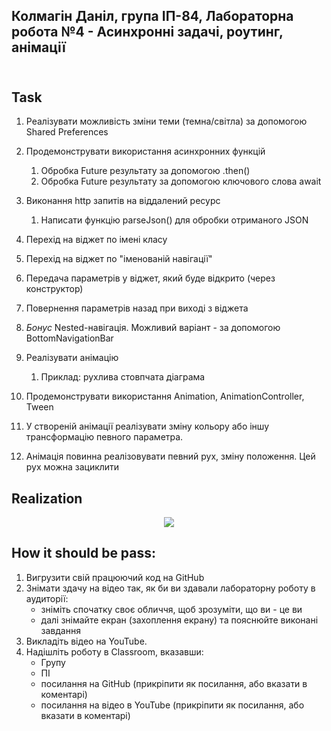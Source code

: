 ## Колмагін Даніл, група ІП-84, Лабораторна робота №4 - Асинхронні задачі, роутинг, анімації<br/><br/>

## Task

1) Реалізувати можливість зміни теми (темна/світла) за допомогою Shared Preferences
2) Продемонструвати використання асинхронних функцій
    1) Обробка Future результату за допомогою .then()
    2) Обробка Future результату за допомогою ключового слова await
3) Виконання http запитів на віддалений ресурс
    1) Написати функцію parseJson() для обробки отриманого JSON

4) Перехід на віджет по імені класу
5) Перехід на віджет по "іменованій навігації"
6) Передача параметрів у віджет, який буде відкрито (через конструктор)
7) Повернення параметрів назад при виході з віджета
8) *Бонус* Nested-навігація. Можливий варіант - за допомогою BottomNavigationBar

9) Реалізувати анімацію
    1) Приклад: рухлива стовпчата діаграма
10) Продемонструвати використання Animation, AnimationController, Tween
11) У створеній анімації реалізувати зміну кольору або іншу трансформацію певного параметра.
12) Анімація повинна реалізовувати певний рух, зміну положення. Цей рух можна зациклити

## Realization
<p style="display:block;text-align:center">
    <img src="https://user-images.githubusercontent.com/43148295/115681117-e3da8600-a35c-11eb-8649-b5c4d639f6d5.gif"/>
</p>

## How it should be pass:

1. Вигрузити свій працюючий код на GitHub
2. Знімати здачу на відео так, як би ви здавали лабораторну роботу в аудиторії:
    - зніміть спочатку своє обличчя, щоб зрозуміти, що ви - це ви
    - далі знімайте екран (захоплення екрану) та пояснюйте виконані завдання
3. Викладіть відео на YouTube.
4. Надішліть роботу в Classroom, вказавши:
    - Групу
    - ПІ
    - посилання на  GitHub (прикріпити як посилання, або вказати в коментарі)
    - посилання на відео в YouTube (прикріпити як посилання, або вказати в коментарі)
